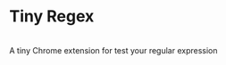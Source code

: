 # Tiny Regex
<br />
A tiny Chrome extension for test your regular expression
<br />
<https://chrome.google.com/webstore/detail/oiocpdlmllepcpmjgeckkhbhkcacdghf/publish-accepted>